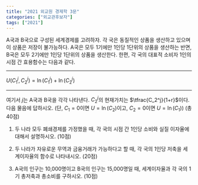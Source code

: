 ```yaml
---
title: "2021 외교원 경제학 3문"
categories: ["외교관후보자"]
tags: ["2021"]
---
```


A국과 B국으로 구성된 세계경제를 고려하자. 각 국은 동질적인 상품을 생산하고 있으며 이 상품은 저장이 불가능하다. A국은 모두 1기에만 1인당 1단위의 상품을 생산하는 반면, B국은 모두 2기에만 1인당 1단위의 상품을 생산한다. 한편, 각 국의 대표적 소비자 1인의 시점 간 효용함수는 다음과 같다.

---

$U\bigl(C_1^j,C_2^j\bigr) = \ln\bigl(C_1^j\bigr) + \ln\bigl(C_2^j\bigr)$


---

여기서 $j$는 A국과 B국을 각각 나타낸다. $C_2^j$의 현재가치는 $\tfrac{C_2^j}{1+r}$이다. 다음 물음에 답하시오. (단, $C_1=0$이면 $U=\ln(C_2)$이고, $C_2=0$이면 $U=\ln(C_1)$) (총 40점)

1) 두 나라 모두 폐쇄경제를 가정했을 때, 각 국의 시점 간 1인당 소비와 실질 이자율에 대해서 설명하시오. (10점)

2) 두 나라가 자유로운 무역과 금융거래가 가능하다고 할 때, 각 국의 1인당 저축을 세계이자율의 함수로 나타내시오. (20점)

3) A국의 인구는 10,000명이고 B국의 인구는 15,000명일 때, 세계이자율과 각 국의 1기 총저축과 총소비를 구하시오. (10점)

